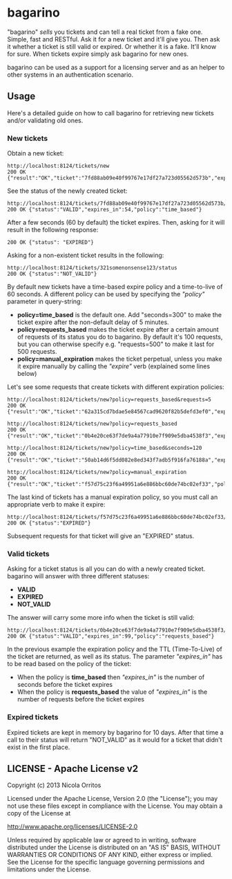 bagarino
========
"bagarino" _sells_ you tickets and can tell a real ticket from a fake one. Simple, fast and RESTful.
Ask it for a new ticket and it'll give you. Then ask it whether a ticket is still valid or expired. Or whether it is a fake. It'll know for sure.
When tickets expire simply ask bagarino for new ones.

bagarino can be used as a support for a licensing server and as an helper to other systems in an authentication scenario.


Usage
-----
Here's a detailed guide on how to call bagarino for retrieving new tickets and/or validating old ones.

### New tickets
Obtain a new ticket:

    http://localhost:8124/tickets/new
    200 OK {"result":"OK","ticket":"7fd88ab09e40f99767e17df27a723d05562d573b","expires_in":60,"policy":"time_based"}

See the status of the newly created ticket:

    http://localhost:8124/tickets/7fd88ab09e40f99767e17df27a723d05562d573b/status
    200 OK {"status":"VALID","expires_in":54,"policy":"time_based"}

After a few seconds (60 by default) the ticket expires. Then, asking for it will result in the following response:

    200 OK {"status": "EXPIRED"}

Asking for a non-existent ticket results in the following:

    http://localhost:8124/tickets/321somenonsense123/status
    200 OK {"status":"NOT_VALID"}

By default new tickets have a time-based expire policy and a time-to-live of 60 seconds.
A different policy can be used by specifying the _"policy"_ parameter in query-string:
 * **policy=time_based** is the default one. Add "seconds=300" to make the ticket expire after the non-default delay of 5 minutes.
 * **policy=requests_based** makes the ticket expire after a certain amount of requests of its status you do to bagarino. By default it's 100 requests, but you can otherwise specify e.g. "requests=500" to make it last for 500 requests.
 * **policy=manual_expiration** makes the ticket perpetual, unless you make it expire manually by calling the _"expire"_ verb (explained some lines below)

Let's see some requests that create tickets with different expiration policies:

    http://localhost:8124/tickets/new?policy=requests_based&requests=5
    200 OK {"result":"OK","ticket":"62a315cd7bdae5e84567cad9620f82b5defd3ef0","expires_in":5,"policy":"requests_based"}
    
    http://localhost:8124/tickets/new?policy=requests_based
    200 OK {"result":"OK","ticket":"0b4e20ce63f7de9a4a77910e7f909e5dba4538f3","expires_in":100,"policy":"requests_based"}
    
    http://localhost:8124/tickets/new?policy=time_based&seconds=120
    200 OK {"result":"OK","ticket":"50ab14d6f5dd082e8ed343f7adb5f916fa76188a","expires_in":120,"policy":"time_based"}
    
    http://localhost:8124/tickets/new?policy=manual_expiration
    200 OK {"result":"OK","ticket":"f57d75c23f6a49951a6e886bbc60de74bc02ef33","policy":"manual_expiration"}

The last kind of tickets has a manual expiration policy, so you must call an appropriate verb to make it expire:

    http://localhost:8124/tickets/f57d75c23f6a49951a6e886bbc60de74bc02ef33/expire
    200 OK {"status":"EXPIRED"}

Subsequent requests for that ticket will give an "EXPIRED" status.


### Valid tickets
Asking for a ticket status is all you can do with a newly created ticket. bagarino will answer with three different statuses:
 * **VALID**
 * **EXPIRED**
 * **NOT_VALID**

The answer will carry some more info when the ticket is still valid:

    http://localhost:8124/tickets/0b4e20ce63f7de9a4a77910e7f909e5dba4538f3/status
    200 OK {"status":"VALID","expires_in":99,"policy":"requests_based"}

In the previous example the expiration policy and the TTL (Time-To-Live) of the ticket are returned, as well as its status.
The parameter *"expires_in"* has to be read based on the policy of the ticket:
 * When the policy is **time_based** then _"expires_in"_ is the number of seconds before the ticket expires
 * When the policy is **requests_based** the value of _"expires_in"_ is the number of requests before the ticket expires


### Expired tickets
Expired tickets are kept in memory by bagarino for 10 days. After that time a call to their status will return "NOT_VALID" as it would for a ticket that didn't exist in the first place.



LICENSE - Apache License v2
---------------------------
Copyright (c) 2013 Nicola Orritos

Licensed under the Apache License, Version 2.0 (the "License");
you may not use these files except in compliance with the License.
You may obtain a copy of the License at

   http://www.apache.org/licenses/LICENSE-2.0

Unless required by applicable law or agreed to in writing, software
distributed under the License is distributed on an "AS IS" BASIS,
WITHOUT WARRANTIES OR CONDITIONS OF ANY KIND, either express or implied.
See the License for the specific language governing permissions and
limitations under the License.


